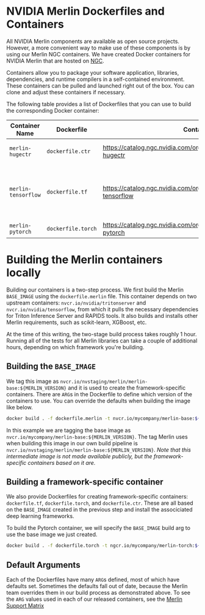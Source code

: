 # NVIDIA Merlin Dockerfiles and Containers

All NVIDIA Merlin components are available as open source projects. However, a more convenient way to make use of these components is by using our Merlin NGC containers. We have created Docker containers for NVIDIA Merlin that are hosted on [NGC](https://ngc.nvidia.com/catalog/containers/). 

Containers allow you to package your software application, libraries, dependencies, and runtime compilers in a self-contained environment. These containers can be pulled and launched right out of the box. You can clone and adjust these containers if necessary. 

The following table provides a list of Dockerfiles that you can use to build the corresponding Docker container:

| Container Name       | Dockerfile         | Container Location                                                                     | Functionality                                                  |
|----------------------|--------------------|----------------------------------------------------------------------------------------|----------------------------------------------------------------|
| `merlin-hugectr`     | `dockerfile.ctr`   | <https://catalog.ngc.nvidia.com/orgs/nvidia/teams/merlin/containers/merlin-hugectr>    | NVTabular and HugeCTR                                          |
| `merlin-tensorflow`  | `dockerfile.tf`    | <https://catalog.ngc.nvidia.com/orgs/nvidia/teams/merlin/containers/merlin-tensorflow> | NVTabular, TensorFlow, and HugeCTR Tensorflow Embedding plugin |
| `merlin-pytorch`     | `dockerfile.torch` | <https://catalog.ngc.nvidia.com/orgs/nvidia/teams/merlin/containers/merlin-pytorch>    | NVTabular and PyTorch                                          |


# Building the Merlin containers locally

Building our containers is a two-step process. We first build the Merlin `BASE_IMAGE` using the `dockerfile.merlin` file. This container depends on two upstream containers: `nvcr.io/nvidia/tritonserver` and `nvcr.io/nvidia/tensorflow`, from which it pulls the necessary dependencies for Triton Inference Server and RAPIDS tools. It also builds and installs other Merlin requirements, such as scikit-learn, XGBoost, etc.

At the time of this writing, the two-stage build process takes roughly 1 hour. Running all of the tests for all Merlin libraries can take a couple of additional hours, depending on which framework you're building.

## Building the `BASE_IMAGE`

We tag this image as `nvcr.io/nvstaging/merlin/merlin-base:${MERLIN_VERSION}` and it is used to create the framework-specific containers. There are `ARG`s in the Dockerfile to define which version of the containers to use. You can override the defaults when building the image like below.

```bash
docker build . -f dockerfile.merlin -t nvcr.io/mycompany/merlin-base:${MERLIN_VERSION} --build-arg DLFW_IMAGE=22.12
```

In this example we are tagging the base image as `nvcr.io/mycompany/merlin-base:${MERLIN_VERSION}`. The tag Merlin uses when building this image in our own build pipeline is `nvcr.io/nvstaging/merlin/merlin-base:${MERLIN_VERSION}`. _Note that this intermediate image is not made available publicly, but the framework-specific containers based on it are._

## Building a framework-specific container

We also provide Dockerfiles for creating framework-specific containers: `dockerfile.tf`, `dockerfile.torch`, and `dockerfile.ctr`. These are all based on the `BASE_IMAGE` created in the previous step and install the associciated deep learning frameworks.

To build the Pytorch container, we will specify the `BASE_IMAGE` build arg to use the base image we just created.

```bash
docker build . -f dockerfile.torch -t ngcr.io/mycompany/merlin-torch:${MERLIN_VERSION} --build-arg BASE_IMAGE=nvcr.io/mycompany/merlin-base:${MERLIN_VERSION}
```

## Default Arguments

Each of the Dockerfiles have many `ARG`s defined, most of which have defaults set. Sometimes the defaults fall out of date, because the Merlin team overrides them in our build process as demonstrated above. To see the `ARG` values used in each of our released containers, see the [Merlin Support Matrix](https://nvidia-merlin.github.io/Merlin/main/support_matrix/index.html)
